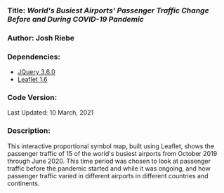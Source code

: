 ### **Title:** *World's Busiest Airports' Passenger Traffic Change Before and During COVID-19 Pandemic*

### **Author:** Josh Riebe

### **Dependencies:**
* [JQuery 3.6.0](https://jquery.com/)
* [Leaflet 1.6](https://leafletjs.com/reference-1.6.0.html)

### **Code Version:**
Last Updated: 10 March, 2021

### **Description:**
This interactive proportional symbol map, built using Leaflet, shows the passenger traffic of 15 of the world's busiest airports from October 2019 through June 2020. This time period was chosen to look at passenger traffic before the pandemic started and while it was ongoing, and how passenger traffic varied in different airports in different countries and continents. 